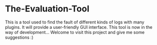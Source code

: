 The-Evaluation-Tool
===================
This is a tool used to find the fault of different kinds of logs with many plugins. It will provide a user-friendly GUI interface.
This tool is now in the way of development...
Welcome to visit this project and give me some suggestions :)
